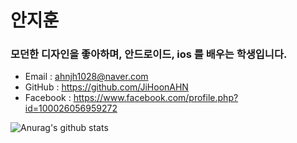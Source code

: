 # 안지훈
### 모던한 디자인을 좋아하며, 안드로이드, ios 를 배우는 학생입니다.
- Email : ahnjh1028@naver.com
- GitHub : https://github.com/JiHoonAHN
- Facebook : https://www.facebook.com/profile.php?id=100026056959272


![Anurag's github stats](https://github-readme-stats.vercel.app/api?username=JiHoonAHN&show_icons=true&theme=tokyonight)



